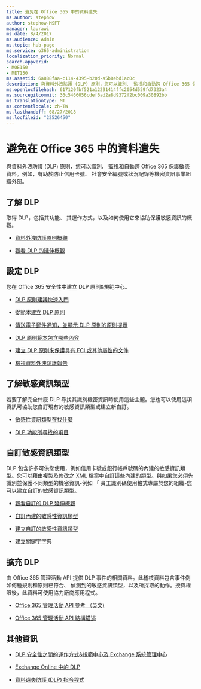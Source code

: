 ```yaml
---
title: 避免在 Office 365 中的資料遺失
ms.author: stephow
author: stephow-MSFT
manager: laurawi
ms.date: 8/4/2017
ms.audience: Admin
ms.topic: hub-page
ms.service: o365-administration
localization_priority: Normal
search.appverid:
- MOE150
- MET150
ms.assetid: 6a888faa-c114-4395-b20d-a5b8ebd1ac0c
description: 與資料外洩防護 (DLP) 原則，您可以識別、 監視和自動跨 Office 365 保護敏感資料。例如，有助於防止信用卡號、 社會安全編號或狀況記錄等機密資訊事業組織外部。
ms.openlocfilehash: 617120fbf521a12291414ffc2054d559fd7323a4
ms.sourcegitcommit: 36c5466056cdef6ad2a8d9372f2bc009a30892bb
ms.translationtype: MT
ms.contentlocale: zh-TW
ms.lasthandoff: 08/27/2018
ms.locfileid: "22526450"
---
```

# <a name="prevent-data-loss-in-office-365"></a>避免在 Office 365 中的資料遺失

與資料外洩防護 (DLP) 原則，您可以識別、 監視和自動跨 Office 365 保護敏感資料。例如，有助於防止信用卡號、 社會安全編號或狀況記錄等機密資訊事業組織外部。
  
## <a name="learn-about-dlp"></a>了解 DLP

取得 DLP，包括其功能、 其運作方式，以及如何使用它來協助保護敏感資訊的概觀。 
  
- [資料外洩防護原則概觀](data-loss-prevention-policies.md)
    
- [觀看 DLP 的延伸概觀](https://go.microsoft.com/fwlink/?linkid=852300)
    
## <a name="set-up-dlp"></a>設定 DLP

您在 Office 365 安全性中建立 DLP 原則&amp;規範中心。
  
- [DLP 原則建議快速入門](get-started-with-dlp-policy-recommendations.md)
    
- [從範本建立 DLP 原則](create-a-dlp-policy-from-a-template.md)
    
- [傳送電子郵件通知，並顯示 DLP 原則的原則提示](use-notifications-and-policy-tips.md)
    
- [DLP 原則範本包含哪些內容](what-the-dlp-policy-templates-include.md)
    
- [建立 DLP 原則來保護具有 FCI 或其他屬性的文件](protect-documents-that-have-fci-or-other-properties.md)
    
- [檢視資料外洩防護報告](view-the-dlp-reports.md)
    
## <a name="understand-the-sensitive-information-types"></a>了解敏感資訊類型

若要了解完全什麼 DLP 尋找其識別機密資訊時使用這些主題。您也可以使用這項資訊可協助您自訂現有的敏感資訊類型或建立新自訂。
  
- [敏感性資訊類型在找什麼](what-the-sensitive-information-types-look-for.md)
    
- [DLP 功能所尋找的項目](what-the-dlp-functions-look-for.md)
    
## <a name="customize-the-sensitive-information-types"></a>自訂敏感資訊類型

DLP 包含許多可供您使用，例如信用卡號或銀行帳戶號碼的內建的敏感資訊類型。您可以藉由複製及修改之 XML 檔案中自訂這些內建的類型。與如果您必須先識別並保護不同類型的機密資訊-例如 「 員工識別碼使用格式專屬於您的組織-您可以建立自訂的敏感資訊類型。
  
- [觀看自訂的 DLP 延伸概觀](https://go.microsoft.com/fwlink/?linkid=852306)
    
- [自訂內建的敏感性資訊類型](customize-a-built-in-sensitive-information-type.md)
    
- [建立自訂的敏感性資訊類型](create-a-custom-sensitive-information-type.md)
    
- [建立關鍵字字典](create-a-keyword-dictionary.md)
    
## <a name="extend-dlp"></a>擴充 DLP

由 Office 365 管理活動 API 提供 DLP 事件的相關資料。此稽核資料包含事件例如何種規則和原則已符合、 偵測到的敏感資訊類型，以及所採取的動作。授與權限後，此資料可使用協力廠商應用程式。
  
- [Office 365 管理活動 API 參考 （英文)](https://go.microsoft.com/fwlink/?linkid=852309)
    
- [Office 365 管理活動 API 結構描述](https://go.microsoft.com/fwlink/?linkid=852308)
    
## <a name="more-information"></a>其他資訊

- [DLP 安全性之間的運作方式&amp;規範中心及 Exchange 系統管理中心](how-dlp-works-between-admin-centers.md)
    
- [Exchange Online 中的 DLP](https://go.microsoft.com/fwlink/?linkid=852311)
    
- [資料遺失防護 (DLP) 指令程式](https://go.microsoft.com/fwlink/?linkid=852310)
    

